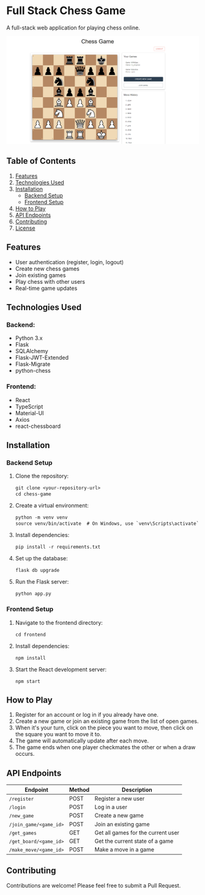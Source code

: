 ﻿# Full Stack Chess Game

A full-stack web application for playing chess online.

![Chess Game Screenshot](screenshot.png)

## Table of Contents
1. [Features](#features)
2. [Technologies Used](#technologies-used)
3. [Installation](#installation)
   - [Backend Setup](#backend-setup)
   - [Frontend Setup](#frontend-setup)
4. [How to Play](#how-to-play)
5. [API Endpoints](#api-endpoints)
6. [Contributing](#contributing)
7. [License](#license)

## Features

- User authentication (register, login, logout)
- Create new chess games
- Join existing games
- Play chess with other users
- Real-time game updates

## Technologies Used

### Backend:
- Python 3.x
- Flask
- SQLAlchemy
- Flask-JWT-Extended
- Flask-Migrate
- python-chess

### Frontend:
- React
- TypeScript
- Material-UI
- Axios
- react-chessboard

## Installation

### Backend Setup

1. Clone the repository:
   ```
   git clone <your-repository-url>
   cd chess-game
   ```

2. Create a virtual environment:
   ```
   python -m venv venv
   source venv/bin/activate  # On Windows, use `venv\Scripts\activate`
   ```

3. Install dependencies:
   ```
   pip install -r requirements.txt
   ```

4. Set up the database:
   ```
   flask db upgrade
   ```

5. Run the Flask server:
   ```
   python app.py
   ```

### Frontend Setup

1. Navigate to the frontend directory:
   ```
   cd frontend
   ```

2. Install dependencies:
   ```
   npm install
   ```

3. Start the React development server:
   ```
   npm start
   ```

## How to Play

1. Register for an account or log in if you already have one.
2. Create a new game or join an existing game from the list of open games.
3. When it's your turn, click on the piece you want to move, then click on the square you want to move it to.
4. The game will automatically update after each move.
5. The game ends when one player checkmates the other or when a draw occurs.

## API Endpoints

| Endpoint | Method | Description |
|----------|--------|-------------|
| `/register` | POST | Register a new user |
| `/login` | POST | Log in a user |
| `/new_game` | POST | Create a new game |
| `/join_game/<game_id>` | POST | Join an existing game |
| `/get_games` | GET | Get all games for the current user |
| `/get_board/<game_id>` | GET | Get the current state of a game |
| `/make_move/<game_id>` | POST | Make a move in a game |

## Contributing

Contributions are welcome! Please feel free to submit a Pull Request.
